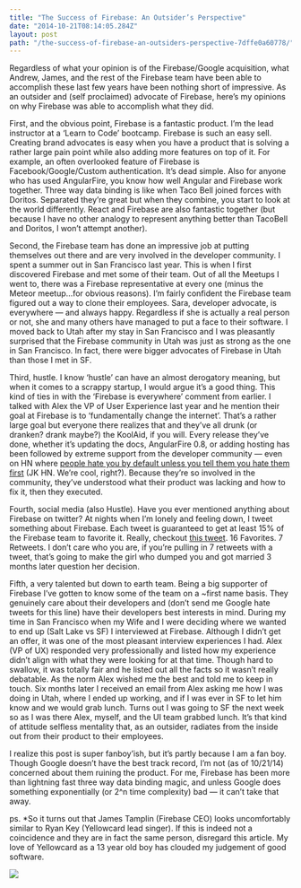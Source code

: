 ```yaml
---
title: "The Success of Firebase: An Outsider’s Perspective"
date: "2014-10-21T08:14:05.284Z"
layout: post
path: "/the-success-of-firebase-an-outsiders-perspective-7dffe0a60778/"
---
```



Regardless of what your opinion is of the Firebase/Google acquisition, what
Andrew, James, and the rest of the Firebase team have been able to accomplish
these last few years have been nothing short of impressive. As an outsider and
(self proclaimed) advocate of Firebase, here’s my opinions on why Firebase was
able to accomplish what they did.

First, and the obvious point, Firebase is a fantastic product. I’m the lead
instructor at a ‘Learn to Code’ bootcamp. Firebase is such an easy sell.
Creating brand advocates is easy when you have a product that is solving a
rather large pain point while also adding more features on top of it. For
example, an often overlooked feature of Firebase is Facebook/Google/Custom
authentication. It’s dead simple. Also for anyone who has used AngularFire, you
know how well Angular and Firebase work together. Three way data binding is like
when Taco Bell joined forces with Doritos. Separated they’re great but when they
combine, you start to look at the world differently. React and Firebase are also
fantastic together (but because I have no other analogy to represent anything
better than TacoBell and Doritos, I won’t attempt another).

Second, the Firebase team has done an impressive job at putting themselves out
there and are very involved in the developer community. I spent a summer out in
San Francisco last year. This is when I first discovered Firebase and met some
of their team. Out of all the Meetups I went to, there was a Firebase
representative at every one (minus the Meteor meetup…for obvious reasons). I’m
fairly confident the Firebase team figured out a way to clone their employees.
Sara, developer advocate, is everywhere — and always happy. Regardless if she is
actually a real person or not, she and many others have managed to put a face to
their software. I moved back to Utah after my stay in San Francisco and I was
pleasantly surprised that the Firebase community in Utah was just as strong as
the one in San Francisco. In fact, there were bigger advocates of Firebase in
Utah than those I met in SF.

Third, hustle. I know ‘hustle’ can have an almost derogatory meaning, but when
it comes to a scrappy startup, I would argue it’s a good thing. This kind of
ties in with the ‘Firebase is everywhere’ comment from earlier. I talked with
Alex the VP of User Experience last year and he mention their goal at Firebase
is to ‘fundamentally change the internet’. That’s a rather large goal but
everyone there realizes that and they’ve all drunk (or dranken? drank maybe?)
the KoolAid, if you will. Every release they’ve done, whether it’s updating the
docs, AngularFire 0.8, or adding hosting has been followed by extreme support
from the developer community — even on HN where [people hate you by default
unless you tell them you hate them
first](https://news.ycombinator.com/item?id=4396747.) (JK HN. We’re cool,
right?). Because they’re so involved in the community, they’ve understood what
their product was lacking and how to fix it, then they executed.

Fourth, social media (also Hustle). Have you ever mentioned anything about
Firebase on twitter? At nights when I’m lonely and feeling down, I tweet
something about Firebase. Each tweet is guaranteed to get at least 15% of the
Firebase team to favorite it. Really, checkout [this
tweet](https://twitter.com/tylermcginnis33/status/461275369924853761). 16
Favorites. 7 Retweets. I don’t care who you are, if you’re pulling in 7 retweets
with a tweet, that’s going to make the girl who dumped you and got married 3
months later question her decision.

Fifth, a very talented but down to earth team. Being a big supporter of Firebase
I’ve gotten to know some of the team on a ~first name basis. They genuinely care
about their developers and (don’t send me Google hate tweets for this line) have
their developers best interests in mind. During my time in San Francisco when my
Wife and I were deciding where we wanted to end up (Salt Lake vs SF) I
interviewed at Firebase. Although I didn’t get an offer, it was one of the most
pleasant interview experiences I had. Alex (VP of UX) responded very
professionally and listed how my experience didn’t align with what they were
looking for at that time. Though hard to swallow, it was totally fair and he
listed out all the facts so it wasn’t really debatable. As the norm Alex wished
me the best and told me to keep in touch. Six months later I received an email
from Alex asking me how I was doing in Utah, where I ended up working, and if I
was ever in SF to let him know and we would grab lunch. Turns out I was going to
SF the next week so as I was there Alex, myself, and the UI team grabbed lunch.
It’s that kind of attitude selfless mentality that, as an outsider, radiates
from the inside out from their product to their employees.

I realize this post is super fanboy’ish, but it’s partly because I am a fan boy.
Though Google doesn’t have the best track record, I’m not (as of 10/21/14)
concerned about them ruining the product. For me, Firebase has been more than
lightning fast three way data binding magic, and unless Google does something
exponentially (or 2^n time complexity) bad — it can’t take that away.

ps. *So it turns out that James Tamplin (Firebase CEO) looks uncomfortably similar
to Ryan Key (Yellowcard lead singer). If this is indeed not a coincidence and
they are in fact the same person, disregard this article. My love of Yellowcard
as a 13 year old boy has clouded my judgement of good software.

![](https://cdn-images-1.medium.com/max/800/0*sO3NB7mjKxpDjxOA.)